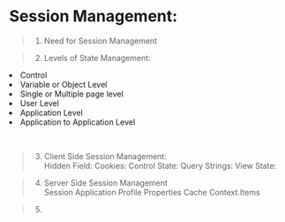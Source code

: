 # Session Management:
> 1. Need for Session Management <br/>

> 2. Levels of State Management:<p> <ul>
<li>Control</li> 
<li>Variable or Object Level</li>
<li>Single or Multiple page level</li>
<li>User Level</li>
<li>Application Level</li>
<li>Application to Application Level </li>
</ul>
</p> 
<br/>

> 3. Client Side Session Management: <br/>
> Hidden Field:
> Cookies:
> Control State:
> Query Strings:
> View State:

> 4. Server Side Session Management <br/>
> Session
> Application
> Profile Properties
> Cache
> Context.Items

> 5. 
